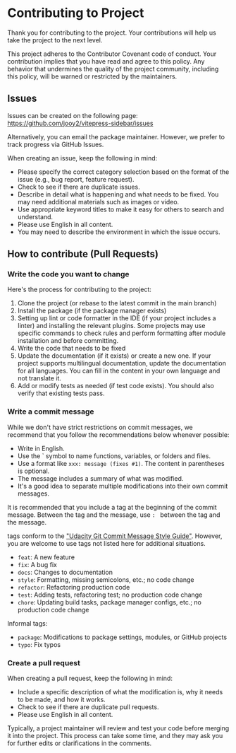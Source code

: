# Contributing to Project

Thank you for contributing to the project. Your contributions will help us take the project to the next level.

This project adheres to the Contributor Covenant code of conduct. Your contribution implies that you have read and agree to this policy. Any behavior that undermines the quality of the project community, including this policy, will be warned or restricted by the maintainers.

## Issues

Issues can be created on the following page: https://github.com/jooy2/vitepress-sidebar/issues

Alternatively, you can email the package maintainer. However, we prefer to track progress via GitHub Issues.

When creating an issue, keep the following in mind:

- Please specify the correct category selection based on the format of the issue (e.g., bug report, feature request).
- Check to see if there are duplicate issues.
- Describe in detail what is happening and what needs to be fixed. You may need additional materials such as images or video.
- Use appropriate keyword titles to make it easy for others to search and understand.
- Please use English in all content.
- You may need to describe the environment in which the issue occurs.

## How to contribute (Pull Requests)

### Write the code you want to change

Here's the process for contributing to the project:

1. Clone the project (or rebase to the latest commit in the main branch)
2. Install the package (if the package manager exists)
3. Setting up lint or code formatter in the IDE (if your project includes a linter) and installing the relevant plugins. Some projects may use specific commands to check rules and perform formatting after module installation and before committing.
4. Write the code that needs to be fixed
5. Update the documentation (if it exists) or create a new one. If your project supports multilingual documentation, update the documentation for all languages. You can fill in the content in your own language and not translate it.
6. Add or modify tests as needed (if test code exists). You should also verify that existing tests pass.

### Write a commit message

While we don't have strict restrictions on commit messages, we recommend that you follow the recommendations below whenever possible:

- Write in English.
- Use the ` symbol to name functions, variables, or folders and files.
- Use a format like `xxx: message (fixes #1)`. The content in parentheses is optional.
- The message includes a summary of what was modified.
- It's a good idea to separate multiple modifications into their own commit messages.

It is recommended that you include a tag at the beginning of the commit message. Between the tag and the message, use `: ` between the tag and the message.

tags conform to the ["Udacity Git Commit Message Style Guide"](https://udacity.github.io/git-styleguide). However, you are welcome to use tags not listed here for additional situations.

- `feat`: A new feature
- `fix`: A bug fix
- `docs`: Changes to documentation
- `style`: Formatting, missing semicolons, etc.; no code change
- `refactor`: Refactoring production code
- `test`: Adding tests, refactoring test; no production code change
- `chore`: Updating build tasks, package manager configs, etc.; no production code change

Informal tags:

- `package`: Modifications to package settings, modules, or GitHub projects
- `typo`: Fix typos

### Create a pull request

When creating a pull request, keep the following in mind:

- Include a specific description of what the modification is, why it needs to be made, and how it works.
- Check to see if there are duplicate pull requests.
- Please use English in all content.

Typically, a project maintainer will review and test your code before merging it into the project. This process can take some time, and they may ask you for further edits or clarifications in the comments.
